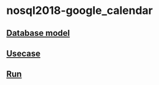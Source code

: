 # nosql2018-google_calendar
## [Database model](https://github.com/moevm/nosql2018-google_calendar/wiki/DataModel)
## [Usecase](https://github.com/moevm/nosql2018-google_calendar/wiki/UseCase)
## [Run](https://github.com/moevm/nosql2018-google_calendar/wiki/Run-it-on-ubuntu!)
